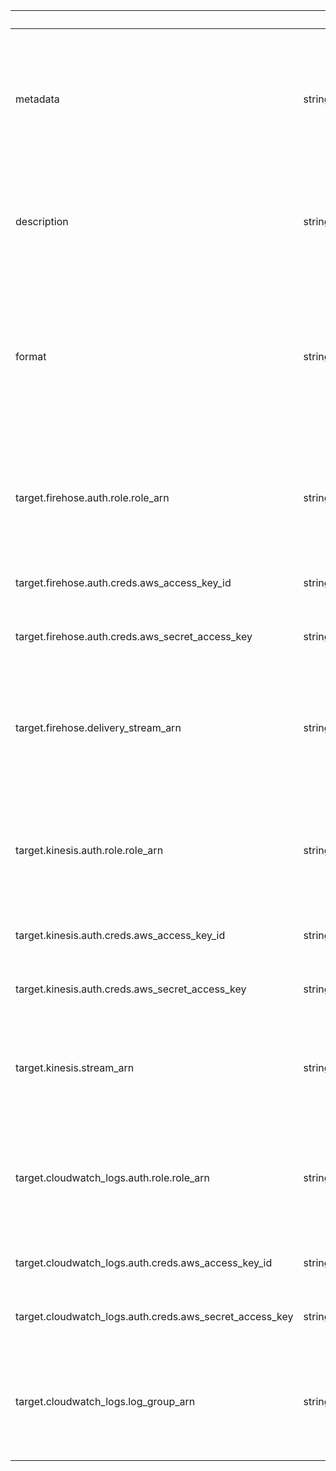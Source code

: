 
|&nbsp;|&nbsp;|&nbsp;|&nbsp;|
|---|---|---|---|
| metadata | string | | Arbitrary user-defined machine-readable data of this Event Destination. Optional, max 4096 bytes. |
| description | string | | Human-readable description of the Event Destination. Optional, max 255 bytes. |
| format | string | | The output format you would like to serialize events into when sending to their target. Currently the only accepted value is `JSON`. |
| target.firehose.auth.role.role_arn | string | | An ARN that specifies the role that ngrok should use to deliver to the configured target. |
| target.firehose.auth.creds.aws_access_key_id | string | | The ID portion of an AWS access key. |
| target.firehose.auth.creds.aws_secret_access_key | string | | The secret portion of an AWS access key. |
| target.firehose.delivery_stream_arn | string | | An Amazon Resource Name specifying the Firehose delivery stream to deposit events into. |
| target.kinesis.auth.role.role_arn | string | | An ARN that specifies the role that ngrok should use to deliver to the configured target. |
| target.kinesis.auth.creds.aws_access_key_id | string | | The ID portion of an AWS access key. |
| target.kinesis.auth.creds.aws_secret_access_key | string | | The secret portion of an AWS access key. |
| target.kinesis.stream_arn | string | | An Amazon Resource Name specifying the Kinesis stream to deposit events into. |
| target.cloudwatch_logs.auth.role.role_arn | string | | An ARN that specifies the role that ngrok should use to deliver to the configured target. |
| target.cloudwatch_logs.auth.creds.aws_access_key_id | string | | The ID portion of an AWS access key. |
| target.cloudwatch_logs.auth.creds.aws_secret_access_key | string | | The secret portion of an AWS access key. |
| target.cloudwatch_logs.log_group_arn | string | | An Amazon Resource Name specifying the CloudWatch Logs group to deposit events into. |